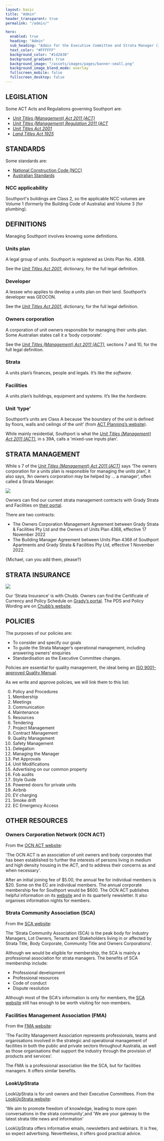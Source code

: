 ```yaml
---
layout: basic
title: "Admin"
header_transparent: true
permalink: "/admin/"

hero:
  enabled: true
  heading: "Admin"
  sub_heading: "Admin for the Executive Committee and Strata Manager (including Building Manager)."
  text_color: "#FFFFFF"
  background_color: "#1d2830"
  background_gradient: true
  background_image: "/assets/images/pages/banner-small.png"
  background_image_blend_mode: overlay
  fullscreen_mobile: false
  fullscreen_desktop: false
---
```


## LEGISLATION

Some ACT Acts and Regulations governing Southport are:

- [_Unit Titles (Management) Act 2011 (ACT)_](https://www.legislation.act.gov.au/View/a/2011-41/current/html/2011-41.html)
- [_Unit Titles (Management) Regulation 2011 (ACT_](https://www.legislation.act.gov.au/View/sl/2011-39/current/html/2011-39.html)
- [_Unit Titles Act 2001_](https://www.legislation.act.gov.au/View/a/2001-16/current/html/2001-16.html)
- [_Land Titles Act 1925_](https://www.legislation.act.gov.au/View/a/1925-1/current/html/1925-1.html)

## STANDARDS

Some standards are:

- [National Construction Code (NCC)](https://ncc.abcb.gov.au)
- [Australian Standards](https://www.standards.org.au)

### NCC applicability

Southport's buildings are Class 2, so the applicable NCC volumes are Volume 1 (formerly the Building Code of Australia) and Volume 3 (for plumbing).

## DEFINITIONS

Managing Southport involves knowing some definitions.

### Units plan

A legal group of units. Southport is registered as Units Plan No. 4368.

See the [_Unit Titles Act 2001_](https://www.legislation.act.gov.au/View/a/2001-16/current/html/2001-16.html), dictionary, for the full legal definition.

### Developer

A lessee who applies to develop a units plan on their land. Southport’s developer was GEOCON.

See the [_Unit Titles Act 2001_](https://www.legislation.act.gov.au/View/a/2001-16/current/html/2001-16.html), dictionary, for the full legal definition.

### Owners corporation

A corporation of unit owners responsible for managing their units plan. Some Australian states call it a ‘body corporate’.

See the [_Unit Titles (Management) Act 2011 (ACT)_](https://www.legislation.act.gov.au/View/a/2011-41/current/html/2011-41.html), sections 7 and 10, for the full legal definition.

### Strata

A units plan’s finances, people and legals. It’s like the _software_.

### Facilities

A units plan’s buildings, equipment and systems. It’s like the _hardware_.

### Unit ‘type’

Southport’s units are Class A because ‘the boundary of the unit is defined by floors, walls and ceilings of the unit’ (from [ACT Planning’s website](https://www.planning.act.gov.au/community/buy/leasing-and-titles/unit-titles)).

While mainly residential, Southport is what the [_Unit Titles (Management) Act 2011 (ACT)_](https://www.legislation.act.gov.au/View/a/2011-41/current/html/2011-41.html), in s 39A, calls a ‘mixed-use inputs plan’.

## STRATA MANAGEMENT

While s 7 of the [_Unit Titles (Management) Act 2011 (ACT)_](https://www.legislation.act.gov.au/View/a/2011-41/current/html/2011-41.html) says ‘The owners corporation for a units plan is responsible for managing the units plan’, it also says, ‘An owners corporation may be helped by … a manager’, often called a Strata Manager.

![](/assets/images/pages/9-stuff-002.jpg)

Owners can find our current strata management contracts with Grady Strata and Facilities on [their portal](https://gradystrata.com.au/client-login/).

There are two contracts:

- The Owners Corporation Management Agreement between Grady Strata & Facilities Pty Ltd and the Owners of Units Plan 4368, effective 17 November 2022
- The Building Manager Agreement between Units Plan 4368 of Southport Apartments and Grady Strata & Facilities Pty Ltd, effective 1 November 2022.

{Michael, can you add them, please?}

## STRATA INSURANCE

![](/assets/images/pages/9-stuff-003.png)

Our ‘Strata Insurance’ is with Chubb. Owners can find the Certificate of Currency and Policy Schedule on [Grady’s portal](https://gradystrata.com.au/client-login/). The PDS and Policy Wording are on [Chubb’s website](https://www.chubb.com/content/dam/chubb-sites/chubb-com/au-en/businesses/policy-wordings-and-documents/chubb-strata-insurance-pds.pdf).

## POLICIES

The purposes of our policies are:

- To consider and specify our goals
- To guide the Strata Manager’s operational management, including answering owners’ enquiries
- Standardisation as the Executive Committee changes.

Policies are essential for quality management, the ideal being an [ISO 9001-approved Quality Manual](https://www.iso.org/standard/62085.html).

As we write and approve policies, we will link them to this list:

0. Policy and Procedures
1. Membership
2. Meetings
3. Communication
4. Maintenance
5. Resources
6. Tendering
7. Project Management
8. Contract Management
9. Quality Management
10. Safety Management
11. Delegation
12. Managing the Manager
13. Pet Approvals
14. Unit Modifications
15. Advertising on our common property
16. Fob audits
17. Style Guide
18. Powered doors for private units
19. Airbnb
20. EV charging
21. Smoke drift
22. EC Emergency Access

## OTHER RESOURCES

### Owners Corporation Network (OCN ACT)

From the [OCN ACT website](https://www.ocnact.org.au):

'The OCN ACT is an association of unit owners and body corporates that has been established to further the interests of persons living in medium and high density housing in the ACT, and to address their concerns as and when necessary'.

After an initial joining fee of $5.00, the annual fee for individual members is $20. Some on the EC are individual members. The annual corporate membership fee for Southport would be $600. The OCN ACT publishes helpful information on its [website](https://www.ocnact.org.au) and in its quarterly newsletter. It also organises information nights for members.

### Strata Community Association (SCA)

From the [SCA website](https://www.strata.community):

The 'Strata Community Association (SCA) is the peak body for Industry Managers, Lot Owners, Tenants and Stakeholders living in or affected by Strata Title, Body Corporate, Community Title and Owners Corporations'.

Although we would be eligible for membership, the SCA is mainly a professional association for strata managers. The benefits of SCA membership include:

- Professional development
- Professional resources
- Code of conduct
- Dispute resolution 

Although most of the SCA's information is only for members, the [SCA website](https://www.strata.community) still has enough to be worth visiting for non-members.

### Facilities Management Association (FMA)

From the [FMA website](https://www.fma.com.au/Web):

'The Facility Management Association represents professionals, teams and organisations involved in the strategic and operational management of facilities in both the public and private sectors throughout Australia, as well as those organisations that support the industry through the provision of products and services'.

The FMA is a professional association like the SCA, but for facilities managers. It offers similar benefits. 

### LookUpStrata

LookUpStrata is for unit owners and their Executive Committees. From the [LookUpStrata website](https://www.lookupstrata.com.au):

'We aim to promote freedom of knowledge, leading to more open conversations in the strata community',and 'We are your gateway to the latest strata title news and information'

LookUpStrata offers informative emails, newsletters and webinars. It is free, so expect advertising. Nevertheless, it offers good practical advice.

